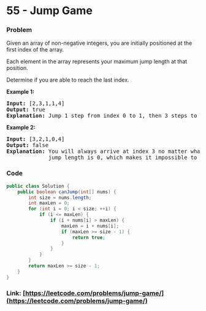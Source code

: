 # 55 - Jump Game

### Problem
<p>Given an array of non-negative integers, you are initially positioned at the first index of the array.</p>

<p>Each element in the array represents your maximum jump length at that position.</p>

<p>Determine if you are able to reach the last index.</p>

<p><strong>Example 1:</strong></p>

<pre>
<strong>Input:</strong> [2,3,1,1,4]
<strong>Output:</strong> true
<strong>Explanation:</strong> Jump 1 step from index 0 to 1, then 3 steps to the last index.
</pre>

<p><strong>Example 2:</strong></p>

<pre>
<strong>Input:</strong> [3,2,1,0,4]
<strong>Output:</strong> false
<strong>Explanation:</strong> You will always arrive at index 3 no matter what. Its maximum
&nbsp;            jump length is 0, which makes it impossible to reach the last index.
</pre>


### Code
```java
public class Solution {
    public boolean canJump(int[] nums) {
        int size = nums.length;
        int maxLen = 0;
        for (int i = 0; i < size; ++i) {
            if (i <= maxLen) {
                if (i + nums[i] > maxLen) {
                    maxLen = i + nums[i];
                    if (maxLen >= size - 1) {
                        return true;
                    }
                }
            }
        }
        return maxLen >= size - 1;
    }
}
```
### Link: [https://leetcode.com/problems/jump-game/](https://leetcode.com/problems/jump-game/)
